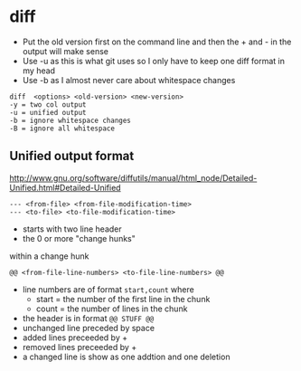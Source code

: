 # diff

- Put the old version first on the command line and then the + and - in the
  output will make sense
- Use -u as this is what git uses so I only have to keep one diff format in my
  head
- Use -b as I almost never care about whitespace changes

```
diff  <options> <old-version> <new-version>
-y = two col output
-u = unified output
-b = ignore whitespace changes
-B = ignore all whitespace
```

## Unified output format

http://www.gnu.org/software/diffutils/manual/html_node/Detailed-Unified.html#Detailed-Unified

```
--- <from-file> <from-file-modification-time>
--- <to-file> <to-file-modification-time>
```

- starts with two line header
- the 0 or more "change hunks"

within a change hunk

```
@@ <from-file-line-numbers> <to-file-line-numbers> @@
```

- line numbers are of format `start,count` where
    - start = the number of the first line in the chunk
    - count = the number of lines in the chunk
- the header is in format `@@ STUFF @@`
- unchanged line preceded by space
- added lines preceeded by +
- removed lines preceeded by +
- a changed line is show as one addtion and one deletion
